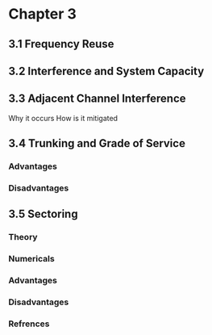 
# Chapter 3 
## 3.1 Frequency Reuse 
## 3.2 Interference and System Capacity 
## 3.3 Adjacent Channel Interference 
Why it occurs
How is it mitigated 


## 3.4 Trunking and Grade of Service 
### Advantages 
### Disadvantages 

## 3.5 Sectoring 
### Theory 
### Numericals
### Advantages 
### Disadvantages

### Refrences